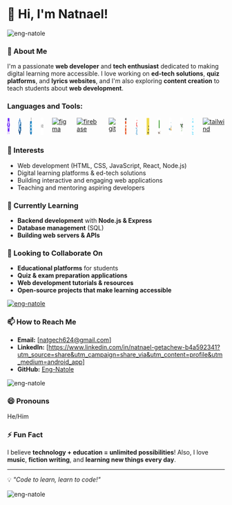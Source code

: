 # 👋 Hi, I'm Natnael!  

<p align="left"> <img src="https://komarev.com/ghpvc/?username=eng-natole&label=Profile%20views&color=0e75b6&style=flat" alt="eng-natole" /> </p>

### 🚀 About Me  
I'm a passionate **web developer** and **tech enthusiast** dedicated to making digital learning more accessible. I love working on **ed-tech solutions**, **quiz platforms**, and **lyrics websites**, and I'm also exploring **content creation** to teach students about **web development**.  


<h3 align="left">Languages and Tools:</h3>
<p align="left" style="display:flex; felx-direction:row;gap:20px;"> 
  <a href="https://getbootstrap.com" target="_blank" rel="noreferrer"> 
    <img src="https://raw.githubusercontent.com/devicons/devicon/master/icons/bootstrap/bootstrap-plain-wordmark.svg" alt="bootstrap" width="40" height="40"/> 
  </a> 
  <a href="https://www.w3schools.com/cpp/" target="_blank" rel="noreferrer"> 
    <img src="https://raw.githubusercontent.com/devicons/devicon/master/icons/cplusplus/cplusplus-original.svg" alt="cplusplus" width="40" height="40"/> 
  </a> 
  <a href="https://www.w3schools.com/css/" target="_blank" rel="noreferrer"> 
    <img src="https://raw.githubusercontent.com/devicons/devicon/master/icons/css3/css3-original-wordmark.svg" alt="css3" width="40" height="40"/> 
  </a> 
  <a href="https://expressjs.com" target="_blank" rel="noreferrer"> 
    <img src="https://raw.githubusercontent.com/devicons/devicon/master/icons/express/express-original-wordmark.svg" alt="express" width="40" height="40"/> 
  </a> 
  <a href="https://www.figma.com/" target="_blank" rel="noreferrer"> 
    <img src="https://www.vectorlogo.zone/logos/figma/figma-icon.svg" alt="figma" width="40" height="40"/> 
  </a> 
  <a href="https://firebase.google.com/" target="_blank" rel="noreferrer"> 
    <img src="https://www.vectorlogo.zone/logos/firebase/firebase-icon.svg" alt="firebase" width="40" height="40"/> 
  </a> 
  <a href="https://git-scm.com/" target="_blank" rel="noreferrer"> 
    <img src="https://www.vectorlogo.zone/logos/git-scm/git-scm-icon.svg" alt="git" width="40" height="40"/> 
  </a> 
  <a href="https://www.w3.org/html/" target="_blank" rel="noreferrer"> 
    <img src="https://raw.githubusercontent.com/devicons/devicon/master/icons/html5/html5-original-wordmark.svg" alt="html5" width="40" height="40"/> 
  </a> 
  <a href="https://www.java.com" target="_blank" rel="noreferrer"> 
    <img src="https://raw.githubusercontent.com/devicons/devicon/master/icons/java/java-original.svg" alt="java" width="40" height="40"/> 
  </a> 
  <a href="https://developer.mozilla.org/en-US/docs/Web/JavaScript" target="_blank" rel="noreferrer"> 
    <img src="https://raw.githubusercontent.com/devicons/devicon/master/icons/javascript/javascript-original.svg" alt="javascript" width="40" height="40"/> 
  </a> 
  <a href="https://www.mongodb.com/" target="_blank" rel="noreferrer"> 
    <img src="https://raw.githubusercontent.com/devicons/devicon/master/icons/mongodb/mongodb-original-wordmark.svg" alt="mongodb" width="40" height="40"/> 
  </a> 
  <a href="https://www.mysql.com/" target="_blank" rel="noreferrer"> 
    <img src="https://raw.githubusercontent.com/devicons/devicon/master/icons/mysql/mysql-original-wordmark.svg" alt="mysql" width="40" height="40"/> 
  </a> 
  <a href="https://nodejs.org" target="_blank" rel="noreferrer"> 
    <img src="https://raw.githubusercontent.com/devicons/devicon/master/icons/nodejs/nodejs-original-wordmark.svg" alt="nodejs" width="40" height="40"/> 
  </a> 
  <a href="https://reactjs.org/" target="_blank" rel="noreferrer"> 
    <img src="https://raw.githubusercontent.com/devicons/devicon/master/icons/react/react-original-wordmark.svg" alt="react" width="40" height="40"/> 
  </a> 
  <a href="https://tailwindcss.com/" target="_blank" rel="noreferrer"> 
    <img src="https://www.vectorlogo.zone/logos/tailwindcss/tailwindcss-icon.svg" alt="tailwind" width="40" height="40"/> 
  </a> 
</p>



### 👀 Interests  
- Web development (HTML, CSS, JavaScript, React, Node.js)  
- Digital learning platforms & ed-tech solutions  
- Building interactive and engaging web applications  
- Teaching and mentoring aspiring developers  

### 🌱 Currently Learning  
- **Backend development** with **Node.js & Express**  
- **Database management** (SQL)  
- **Building web servers & APIs**  

### 💞️ Looking to Collaborate On  
- **Educational platforms** for students  
- **Quiz & exam preparation applications**  
- **Web development tutorials & resources**  
- **Open-source projects that make learning accessible**  


<p align="left"> <a href="https://github.com/ryo-ma/github-profile-trophy"><img src="https://github-profile-trophy.vercel.app/?username=eng-natole" alt="eng-natole" /></a> </p>


### 📫 How to Reach Me  
- **Email:** [natgech624@gmail.com]  
- **LinkedIn:** [https://www.linkedin.com/in/natnael-getachew-b4a592341?utm_source=share&utm_campaign=share_via&utm_content=profile&utm_medium=android_app]  
- **GitHub:** [Eng-Natole](https://github.com/Eng-Natole)  

<p><img align="center" src="https://github-readme-stats.vercel.app/api?username=eng-natole&show_icons=true&locale=en" alt="eng-natole" /></p>


### 😄 Pronouns  
He/Him  

### ⚡ Fun Fact  
I believe **technology + education = unlimited possibilities**! Also, I love **music**, **fiction writing**, and **learning new things every day**.  

---
💡 _"Code to learn, learn to code!"_  


<p><img align="center" src="https://github-readme-streak-stats.herokuapp.com/?user=eng-natole&" alt="eng-natole" /></p>



